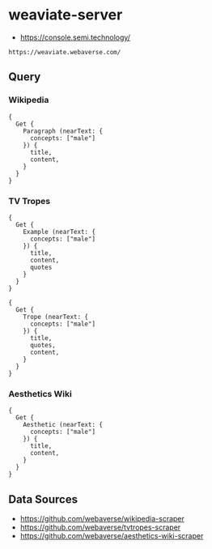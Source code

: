 # weaviate-server

- https://console.semi.technology/

```
https://weaviate.webaverse.com/
```

## Query

### Wikipedia

```
{
  Get {
    Paragraph (nearText: {
      concepts: ["male"]
    }) {
      title,
      content,
    }
  }
}
```

### TV Tropes

```
{
  Get {
    Example (nearText: {
      concepts: ["male"]
    }) {
      title,
      content,
      quotes
    }
  }
}
```

```
{
  Get {
    Trope (nearText: {
      concepts: ["male"]
    }) {
      title,
      quotes,
      content,
    }
  }
}
```

### Aesthetics Wiki

```
{
  Get {
    Aesthetic (nearText: {
      concepts: ["male"]
    }) {
      title,
      content,
    }
  }
}
```

## Data Sources

- https://github.com/webaverse/wikipedia-scraper
- https://github.com/webaverse/tvtropes-scraper
- https://github.com/webaverse/aesthetics-wiki-scraper
